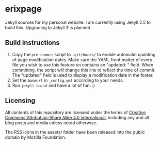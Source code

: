 # erixpage
Jekyll sources for my personal website. I am currently using Jekyll 2.5 to
build this. Upgrading to Jekyll 3 is planned.

Build instructions
------------------
1. Copy the `pre-commit` script to `.git/hooks/` to enable automatic updating
   of page modification dates. Make sure the YAML front matter of every file
   you wish to use this feature on contains an "updated: " field. When committing,
   the script will change this line to reflect the time of commit. The "updated"
   field is used to display a modification date in the footer.
2. Set the `baseurl` in `_config.yml` according to your needs.
3. Run `jekyll build` and have a lot of fun. :)

Licensing
---------
All contents of this repository are licensed under the terms of 
[Creative Commons Attribution-Share Alike 4.0 International](http://creativecommons.org/licenses/by-sa/4.0/),
including any and all blog posts and media unless noted otherwise.

The RSS icons in the assets/ folder have been released into the public
domain by Mozilla Foundation.